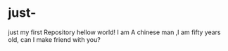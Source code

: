 # just-
just my first Repository
hellow world!
 I am A chinese man ,I am fifty years old, can I make friend with you?
